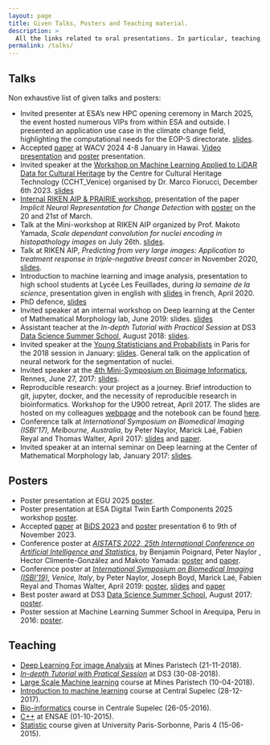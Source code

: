 ```yaml
---
layout: page
title: Given Talks, Posters and Teaching material.
description: >
  All the links related to oral presentations. In particular, teaching, talks and posters.
permalink: /talks/
---
```


## Talks

Non exhaustive list of given talks and posters:
- Invited presenter at ESA’s new HPC opening ceremony in March 2025, the event hosted numerous VIPs from within ESA and outside. I presented an application use case in the climate change field, highlighting the
computational needs for the EOP-S directorate. [slides](https://docs.google.com/presentation/d/1jH9hwDTtyLgzAaCyTB068qDQtnNWZrMF/edit?usp=sharing&ouid=107896728987245612980&rtpof=true&sd=true).
- Accepted [paper](https://arxiv.org/pdf/2307.15428v2.pdf) at WACV 2024 4-8 January in Hawai. [Video presentation](https://drive.google.com/file/d/1WZ-WjKtfZl4VUiFQXBzkfKPx5dz5m_nR/view?usp=sharing) and [poster](https://drive.google.com/file/d/1E_ZH93Tqon1ZPMzWLvBUCE9vKSnspwIJ/view?usp=sharing) presentation.
- Invited speaker at the [Workshop on Machine Learning Applied to LiDAR Data for Cultural Heritage](https://www.linkedin.com/feed/update/urn:li:activity:7138230944301244417/) by the Centre for Cultural Heritage Technology (CCHT_Venice) organised by Dr. Marco Fiorucci, December 6th 2023. [slides](https://drive.google.com/file/d/1Tmbb8MuBTJRs3u08O6G5CM06yOc6aiFK/view?usp=sharing)
- [Internal RIKEN AIP & PRAIRIE workshop](https://aip.riken.jp/news/20230320_workshop_prairie_rev1/), presentation of the paper *Implicit Neural Representation for Change Detection* with [poster](https://drive.google.com/file/d/1E_ZH93Tqon1ZPMzWLvBUCE9vKSnspwIJ/view?usp=sharing) on the 20 and 21st of March.
- Talk at the Mini-workshop at RIKEN AIP organized by Prof. Makoto Yamada, *Scale dependant convolution for nuclei encoding in histopathology images* on July 26th. [slides](https://drive.google.com/file/d/1YN7YsOhVhh3nzX_o_hR1K4nMRGZ2Q7f4/view?usp=sharing).
- Talk at RIKEN AIP, *Predicting from very large images: Application to treatment response in triple-negative breast cancer* in November 2020, [slides](https://drive.google.com/file/d/1yE9QBGPjiuTJUZ3VynHTilyxX2uLeRT7/view?usp=sharing).
- Introduction to machine learning and image analysis, presentation to high school students at Lycée Les Feuillades, during *la semaine de la science*, presentation given in english with [slides](https://drive.google.com/file/d/15IHB_r7n4oHL89OZlLoIhjjElLR8-Amw/view?usp=sharing) in french, April 2020.
- PhD defence, [slides](https://drive.google.com/file/d/1KBlBn0aNchiR7BCailJHteIf203Cu11W/view?usp=sharing)
- Invited speaker at an internal workshop on Deep learning at the Center of Mathematical Morphology lab, June 2019: slides. [slides](https://drive.google.com/file/d/1KZI5eqjEgI49rmPUtbufy4J9nBn98agQ/view?usp=sharing)
- Assistant teacher at the *In-depth Tutorial with Practical Session* at DS3 [Data Science Summer School](http://www.ds3-datascience-polytechnique.fr), August 2018: [slides](https://drive.google.com/file/d/19ySK2CZh6tKYCQji7pOUoammQqoXBYnV/view?usp=sharing).
- Invited speaker at the [Young Statisticians and Probabilists](https://www.sfds.asso.fr/fr/jeunes_statisticiens/manifestations/journees_ysp/564-accueil_ysp/) in Paris for the 2018 session in January: [slides](https://drive.google.com/file/d/1islYY0dojS5RbUsYmbcmS6wkKrn6AiNJ/view?usp=sharing). General talk on the application of neural network for the segmentation of nuclei.
- Invited speaker at the [4th Mini-Symposium on Bioimage Informatics](https://france-bioimaging.org/fbi-special-events/4th-mini-symposium-on-bioimage-informatics/), Rennes, June 27, 2017: [slides](https://drive.google.com/file/d/1Xjc8Q5gW0unBped2KBJK9rK0_NYr2t5z/view?usp=sharing).
- Reproducible research: your project as a journey. Brief introduction to git, jupyter, docker, and the necessity of reproducible research in bioinformatics. Workshop for the U900 retreat, April 2017. The slides are hosted on my colleagues [webpage](http://hclimente.eu/) and the notebook can be found [here](https://github.com/PeterJackNaylor/ReproducibleResearch/blob/master/Jupyter%20notebooks.ipynb).
- Conference talk at *International Symposium on Biomedical Imaging (ISBI’17), Melbourne, Australia*, by Peter Naylor, Marick Laé, Fabien Reyal and Thomas Walter, April 2017: [slides](https://drive.google.com/file/d/1U9LNWqsCYpT1d85d4B4cn9bMRszNqfCe/view?usp=sharing) and [paper](https://drive.google.com/file/d/1Ncpj0BQixWnR71t292rNRYp_kITNAPiQ/view?usp=sharing).
- Invited speaker at an internal seminar on Deep learning at the Center of Mathematical Morphology lab, January 2017: [slides](https://drive.google.com/file/d/1yPS5BR9vmSDBg0cB9ACu8PmUzSeLcTkj/view?usp=sharing).

## Posters
- Poster presentation at EGU 2025 [poster](https://drive.google.com/file/d/1hcHaLGmgoL8_tSq9iIkKaSCXOcOHa0rB/view?usp=sharing).
- Poster presentation at ESA Digital Twin Earth Components 2025 workshop [poster](https://drive.google.com/file/d/1dOhMKUClyztVPTElAhuc3JlP3_fSo061/view?usp=sharing).
- Accepted [paper](https://drive.google.com/file/d/1XZYC2Nw-tyE-P-NvhP1zcxO1KNQCmkd8/view?usp=sharing) at [BiDS 2023](https://www.bigdatafromspace2023.org/) and [poster](https://drive.google.com/file/d/1c5Z0I43w0YyxSgqKZyN6xscTVsRXQL3v/view?usp=sharing) presentation 6 to 9th of November 2023.
- Conference poster at [*AISTATS 2022,  25th International Conference on Artificial Intelligence and Statistics*](http://aistats.org/aistats2022/), by Benjamin Poignard, Peter Naylor , Hector Climente-González and Makoto Yamada: [poster](https://drive.google.com/file/d/1zEtPHNcjajhOnCsc5boXSq9IPWvsh7Ja/view?usp=sharing) and [paper](https://proceedings.mlr.press/v151/poignard22a.html).
- Conference poster at [*International Symposium on Biomedical Imaging (ISBI’19)*](https://biomedicalimaging.org/2019/), *Venice, Italy*, by Peter Naylor, Joseph Boyd, Marick Laé, Fabien Reyal and Thomas Walter, April 2019: [poster](https://drive.google.com/file/d/1cu1xeMg14JGkYXFGrqPav65RT4VVKcMZ/view?usp=sharing), [slides](https://drive.google.com/file/d/1KEHqz4SslwksHuFlsQQgEpLNUvaKLPci/view?usp=sharing) and [paper](https://drive.google.com/file/d/1e9X68QYb3Jc7kIvzCxd2i69WHvhQ37Wa/view?usp=sharing)
- Best poster award at DS3 [Data Science Summer School](http://www.ds3-datascience-polytechnique.fr), August 2017: [poster](https://drive.google.com/file/d/1QH-zarIaape4t35uUcA3uj11VZG7d106/view?usp=sharing).
- Poster session at Machine Learning Summer School in Arequipa, Peru in 2016: [poster](https://drive.google.com/file/d/1O1edNFwnX8xPcaaYjTcBoezGS0mnhtiH/view?usp=sharing).

## Teaching

- [Deep Learning For image Analysis](/talks/dlfia) at Mines Paristech (21-11-2018).
- [*In-depth Tutorial with Pratical Session*](/talks/ds3) at DS3 (30-08-2018).
- [Large Scale Machine learning](/talks/lsml) course at Mines Paristech (10-04-2018).
- [Introduction to machine learning](/talks/intro-ml) course at Central Supelec (28-12-2017).
- [Bio-informatics](/talks/bioinfo) course in Centrale Supelec (26-05-2016).
- [C++](/talks/cplusplus) at ENSAE (01-10-2015).
- [Statistic](/talks/cours_sociologie) course given at University Paris-Sorbonne, Paris 4 (15-06-2015).
